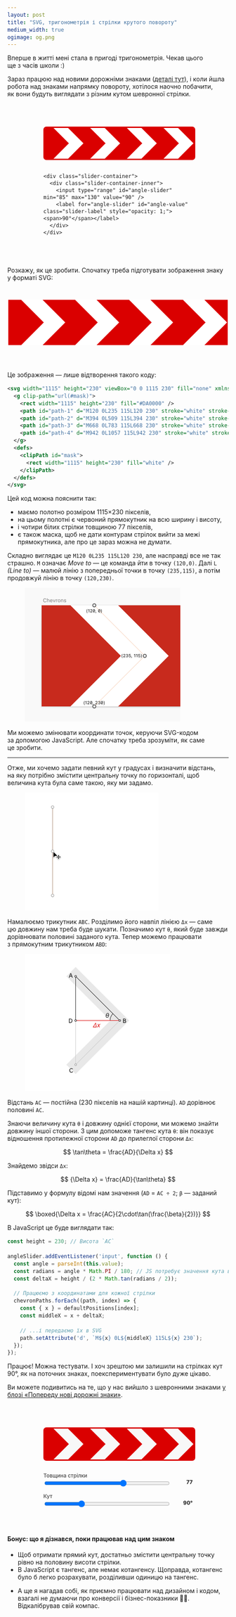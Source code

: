 ```yaml
---
layout: post
title: "SVG, тригонометрія і стрілки крутого повороту"
medium_width: true
ogimage: og.png
---
```


Вперше в житті мені стала в пригоді тригонометрія. Чекав цього ще з часів школи :)

Зараз працюю над новими дорожніми знаками ([деталі тут](https://roadsigns.in.ua/posts/idea-and-motivation/)), і коли йшла робота над знаками напрямку повороту, хотілося наочно побачити, як вони будуть виглядати з різним кутом шевронної стрілки.

<!-- more -->

<style>
  svg {
    max-width: 100%;
    height: auto;
  }

  .chevrons-fun {
    max-width: 340px;
    margin: 0 auto;
    padding: 3em 0;
  }

  .slider-container {
    margin-top: 1em;
    font-weight: 500;
    font-size: 0.75rem;
  }

  .slider-container-inner {
    display: flex;
    gap: 10px;
  }

  .slider-container label {
    /* font-size: 0.85em; */
    opacity: 0.8;
  }

  .slider-container span {
    min-width: 40px;
    text-align: right;
    font-weight: bold;
  }

  .slider-container input {
    flex: 1;
  }

  .svg-container {
    padding-top: 10px;
    padding-bottom: 0.75em;
    text-align: center;
  }

  .value-label {
    /* margin-left: 10px; */
  }

  .svg-container svg {
    max-width: 100%;
    height: auto;
    border-radius: 7px;
    border: 3px solid #da0000;
    box-shadow: inset 0 0 0 1px #da0000;
  }
</style>

<div class="serious-thing serious-thing--nomargin">
  <div class="chevrons-fun">
    <div class="svg-container">
      <svg width="1115" height="230" viewBox="0 0 1115 230" fill="none" xmlns="http://www.w3.org/2000/svg">
        <g clip-path="url(#mask)">
          <rect width="1115" height="230" fill="#DA0000" />
          <path id="path-1" d="M120 0L235 115L120 230" stroke="white" stroke-width="77" stroke-linecap="square" />
          <path id="path-2" d="M394 0L509 115L394 230" stroke="white" stroke-width="77" stroke-linecap="square" />
          <path id="path-3" d="M668 0L783 115L668 230" stroke="white" stroke-width="77" stroke-linecap="square" />
          <path id="path-4" d="M942 0L1057 115L942 230" stroke="white" stroke-width="77" stroke-linecap="square" />
        </g>
        <defs>
          <clipPath id="mask">
            <rect width="1115" height="230" fill="white" />
          </clipPath>
        </defs>
      </svg>
    </div>

    <div class="slider-container">
      <div class="slider-container-inner">
        <input type="range" id="angle-slider" min="85" max="130" value="90" />
        <label for="angle-slider" id="angle-value" class="slider-label" style="opacity: 1;"><span>90°</span></label>
      </div>
    </div>
  </div>
</div>

<script>
  const angleSlider = document.getElementById('angle-slider');
  // const strokeWidthSlider = document.getElementById('stroke-width-slider');
  // const strokeWidthValue = document.getElementById('stroke-width-value');
  const angleValue = document.getElementById('angle-value');
  const chevronPaths = [
    document.getElementById('path-1'),
    document.getElementById('path-2'),
    document.getElementById('path-3'),
    document.getElementById('path-4')
  ];

  const defaultPositions = [
    { x: 120 },
    { x: 394 },
    { x: 668 },
    { x: 942 }
  ];

  const height = 230;

  angleSlider.addEventListener('input', function () {
    angleValue.textContent = this.value + '°';
    const angle = parseInt(this.value);
    const radians = angle * Math.PI / 180;
    const deltaX = height / (2 * Math.tan(radians / 2));

    chevronPaths.forEach((path, index) => {
      const { x } = defaultPositions[index];
      const middleX = x + deltaX;

      // ...і передаємо їх в SVG
      path.setAttribute('d', `M${x} 0L${middleX} 115L${x} 230`);
    });
  });

  // Set default value for angle
  angleSlider.value = 90;
  angleSlider.dispatchEvent(new Event('input'));
</script>

Розкажу, як це зробити. Спочатку треба підготувати зображення знаку у форматі SVG:

<div style="max-width: 500px; margin-inline: auto; padding: 2em 0 3em;">
  <svg width="1115" height="230" viewBox="0 0 1115 230" fill="none" xmlns="http://www.w3.org/2000/svg">
    <g clip-path="url(#mask)">
      <rect width="1115" height="230" fill="#DA0000"/>
      <path id="path-1" d="M120 0L235 115L120 230" stroke="white" stroke-width="77" stroke-linecap="square"/>
      <path id="path-2" d="M394 0L509 115L394 230" stroke="white" stroke-width="77" stroke-linecap="square"/>
      <path id="path-3" d="M668 0L783 115L668 230" stroke="white" stroke-width="77" stroke-linecap="square"/>
      <path id="path-4" d="M942 0L1057 115L942 230" stroke="white" stroke-width="77" stroke-linecap="square"/>
    </g>
    <defs>
      <clipPath id="mask">
        <rect width="1115" height="230" fill="white"/>
      </clipPath>
    </defs>
  </svg>
</div>

Це зображення — лише відтворення такого коду:

```xml
<svg width="1115" height="230" viewBox="0 0 1115 230" fill="none" xmlns="http://www.w3.org/2000/svg">
  <g clip-path="url(#mask)">
    <rect width="1115" height="230" fill="#DA0000" />
    <path id="path-1" d="M120 0L235 115L120 230" stroke="white" stroke-width="77" stroke-linecap="square" />
    <path id="path-2" d="M394 0L509 115L394 230" stroke="white" stroke-width="77" stroke-linecap="square" />
    <path id="path-3" d="M668 0L783 115L668 230" stroke="white" stroke-width="77" stroke-linecap="square" />
    <path id="path-4" d="M942 0L1057 115L942 230" stroke="white" stroke-width="77" stroke-linecap="square" />
  </g>
  <defs>
    <clipPath id="mask">
      <rect width="1115" height="230" fill="white" />
    </clipPath>
  </defs>
</svg>
```

Цей код можна пояснити так:
- маємо полотно розміром 1115×230 пікселів,
- на цьому полотні є червоний прямокутник на всю ширину і висоту,
- і чотири білих стрілки товщиною 77 пікселів,
- є також маска, щоб не дати контурам стрілок вийти за межі прямокутника, але про це зараз можна не думати.

Складно виглядає це `M120 0L235 115L120 230`, але насправді все не так страшно. `M` означає _Move to_ — це команда йти в точку `(120,0)`. Далі `L` _(Line to)_ — малюй лінію з попередньої точки в точку `(235,115)`, а потім продовжуй лінію в точку `(120,230)`.

<figure class="figure--center">
  <img src="/i/blog/trigonometry/coords.png" width="354" alt="">
</figure>

Ми можемо змінювати координати точок, керуючи SVG-кодом за допомогою JavaScript. Але спочатку треба зрозуміти, як саме це зробити.

* * *

Отже, ми хочемо задати певний кут у градусах і визначити відстань, на яку потрібно змістити центральну точку по горизонталі, щоб величина кута була саме такою, яку ми задамо.

<figure class="figure--center">
  <img src="/i/blog/trigonometry/points.gif" width="304" alt="">
</figure>

Намалюємо трикутник `ABC`. Розділимо його навпіл лінією `Δx` — саме цю довжину нам треба буде шукати. Позначимо кут `θ`, який буде завжди дорівнювати половині заданого кута. Тепер можемо працювати з прямокутним трикутником `ABD`:

<figure class="figure--center">
  <img src="/i/blog/trigonometry/triangle.png" srcset="/i/blog/trigonometry/triangle@2x.png 2x" alt="">
</figure>

Відстань `AC` — постійна (230 пікселів на нашій картинці). `AD` дорівнює половині `AC`. <!--Також ми завжди будемо мати значення кута `θ`. Треба знайти довжину катета, прилеглого до нашого кута, знаючи довжину протилежного катета.-->

Знаючи величину кута `θ` і довжину однієї сторони, ми можемо знайти довжину іншої сторони. З цим допоможе тангенс кута `θ`: він показує відношення протилежної сторони `AD` до прилеглої сторони `Δx`:

<script async src="https://cdn.jsdelivr.net/npm/mathjax@3/es5/tex-mml-chtml.js"></script>

$$ \tan\theta = \frac{AD}{\Delta x} $$

Знайдемо звідси `Δx`:

$$ {\Delta x} = \frac{AD}{\tan\theta} $$

Підставимо у формулу відомі нам значення (`AD` = `AC ÷ 2`; `β` — заданий кут):

$$ \boxed{\Delta x = \frac{AC}{2\cdot\tan(\frac{\beta}{2})}} $$

В JavaScript це буде виглядати так:

```js
const height = 230; // Висота `AC`

angleSlider.addEventListener('input', function () {
  const angle = parseInt(this.value);
  const radians = angle * Math.PI / 180; // JS потребує значення кута в радіанах
  const deltaX = height / (2 * Math.tan(radians / 2));

  // Працюємо з координатами для кожної стрілки
  chevronPaths.forEach((path, index) => {
    const { x } = defaultPositions[index];
    const middleX = x + deltaX;

    // ...і передаємо їх в SVG
    path.setAttribute('d', `M${x} 0L${middleX} 115L${x} 230`);
  });
});
```

Працює! Можна тестувати. І хоч зрештою ми залишили на стрілках кут 90°, як на поточних знаках, поекспериментувати було дуже цікаво.

Ви можете подивитись на те, що у нас вийшло з шевронними знаками [у блозі «Попереду нові дорожні знаки»](https://roadsigns.in.ua/posts/chevrons/).

<div class="serious-thing serious-thing--nomargin">
  <div class="chevrons-fun">
    <div class="svg-container">
      <svg width="1115" height="230" viewBox="0 0 1115 230" fill="none"
        xmlns="http://www.w3.org/2000/svg">
        <rect width="1115" height="230" fill="#DA0000" />
        <mask id="chevron-mask-1" style="mask-type:alpha" maskUnits="userSpaceOnUse" x="0" y="0"
          width="1115" height="230">
          <rect width="1115" height="230" fill="#D9D9D9" />
        </mask>
        <g mask="url(#chevron-mask-1)">
          <path id="chevron-path-1" d="M70 -50L235 115L70 280" stroke="#F8F8F8" stroke-width="77" />
          <path id="chevron-path-2" d="M344 -50L509 115L344 280" stroke="#F8F8F8" stroke-width="77" />
          <path id="chevron-path-3" d="M618 -50L783 115L618 280" stroke="#F8F8F8" stroke-width="77" />
          <path id="chevron-path-4" d="M892 -50L1057 115L892 280" stroke="#F8F8F8" stroke-width="77" />
        </g>
      </svg>
    </div>
    <div class="slider-container">
      <label for="stroke-width-slider-1" class="slider-label">
        Товщина стрілки
      </label>
      <div class="slider-container-inner">
        <input type="range" id="stroke-width-slider-1" min="10" max="115" value="77" />
        <span id="stroke-width-value-1" class="value-label">77</span>
      </div>
    </div>
    <div class="slider-container">
      <label for="angle-slider-1" class="slider-label">
        Кут
      </label>
      <div class="slider-container-inner">
        <input type="range" id="angle-slider-1" min="70" max="140" value="90" />
        <span id="angle-value-1" class="value-label">90°</span>
      </div>
    </div>
  </div>
</div>

#### Бонус: що я дізнався, поки працював над цим знаком

- Щоб отримати прямий кут, достатньо змістити центральну точку рівно на половину висоти стрілки.
- В JavaScript є тангенс, але немає котангенсу. Щоправда, котангенс було б легко розрахувати, розділивши одиницю на тангенс.
<!-- - Якщо початковий кут — 180°, то в нашій формулі отримали б ділення на нуль. Проте ваш компʼютер не вибухне, і навіть не намагатиметься ділити на нуль. При переведенні кута з градусів в радіани береться приблизне значення числа Пі, і тангенс кута буде дуже близьким до нуля, але  -->
- А ще я нагадав собі, як приємно працювати над дизайном і кодом, взагалі не думаючи про конверсії і бізнес-показники 💆‍♂️. Відкалібрував свій компас.

<script>
  const strokeWidthSlider = document.getElementById('stroke-width-slider-1');
  const angleSliderAlt = document.getElementById('angle-slider-1');
  const strokeWidthValue = document.getElementById('stroke-width-value-1');
  const angleValueAlt = document.getElementById('angle-value-1');
  const chevronPathsAlt = [
    document.getElementById('chevron-path-1'),
    document.getElementById('chevron-path-2'),
    document.getElementById('chevron-path-3'),
    document.getElementById('chevron-path-4')
  ];

  const defaultPositionsAlt = [
    { x: 70 },
    { x: 344 },
    { x: 618 },
    { x: 892 }
  ];

  strokeWidthSlider.addEventListener('input', function () {
    strokeWidthValue.textContent = this.value;
    chevronPathsAlt.forEach(path => {
      path.setAttribute('stroke-width', this.value);
    });
  });

  angleSliderAlt.addEventListener('input', function () {
    angleValueAlt.textContent = this.value + '°';
    const angle = parseInt(this.value);
    const radians = angle * Math.PI / 180;
    const length = 165;

    chevronPathsAlt.forEach((path, index) => {
      const { x } = defaultPositionsAlt[index];
      const newX2 = x + length / Math.tan(radians / 2);

      path.setAttribute('d', `M${x} -50L${newX2} 115L${x} 280`);
      // console.log(Math.tan(radians / 2))
      // console.log(newX2)
    });
  });

  // Set default value for angle
  angleSliderAlt.value = 90;
  angleSliderAlt.dispatchEvent(new Event('input'));
</script>
